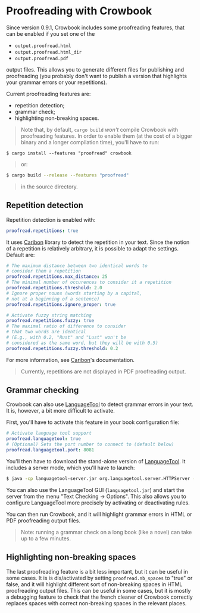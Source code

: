 Proofreading with Crowbook 
==========================

Since version 0.9.1, Crowbook includes some proofreading features,
that can be enabled if you set one of the

* `output.proofread.html`
* `output.proofread.html_dir`
* `output.proofread.pdf`

output files. This allows you to generate different files for
publishing and proofreading (you probably don't want to publish a
version that highlights your grammar errors or your repetitions).

Current proofreading features are:

* repetition detection;
* grammar check;
* highlighting non-breaking spaces.

> Note that, by default, `cargo build` *won't* compile Crowbook with
> proofreading features. In order to enable them (at the cost of a
> bigger binary and a longer compilation time), you'll have to run:

```
$ cargo install --features "proofread" crowbook
```

> or:

```bash
$ cargo build --release --features "proofread"
```

> in the source directory.


Repetition detection 
--------------------

Repetition detection is enabled with:

```yaml
proofread.repetitions: true
```

It uses [Caribon](https://github.com/lise-henry/caribon) library to
detect the repetition in your text. Since the notion of a repetition
is relatively arbitrary, it is possible to adapt the settings. Default
are:

```yaml
# The maximum distance between two identical words to
# consider them a repetition 
proofread.repetitions.max_distance: 25
# The minimal number of occurences to consider it a repetition
proofread.repetitions.threshold: 2.0
# Ignore proper nouns (words starting by a capital,
# not at a beginning of a sentence)
proofread.repetitions.ignore_proper: true

# Activate fuzzy string matching
proofread.repetitions.fuzzy: true
# The maximal ratio of difference to consider
# that two words are identical
# (E.g., with 0.2, "Rust" and "Lust" won't be
# considered as the same word, but they will be with 0.5)
proofread.repetitions.fuzzy.threshold: 0.2
```

For more information, see
[Caribon](https://github.com/lise-henry/caribon)'s documentation.


> Currently, repetitions are not displayed in PDF proofreading
> output.

Grammar checking
----------------

Crowbook can also use [LanguageTool](https://languagetool.org/) to
detect grammar errors in your text. It is, however, a bit more
difficult to activate. 

First, you'll have to activate this feature in your book configuration
file:

```yaml
# Activate language tool support
proofread.languagetool: true
# (Optional) Sets the port number to connect to (default below)
proofread.languagetool.port: 8081
```

You'll then have to download the stand-alone version of
[LanguageTool](https://languagetool.org/). It includes a server mode,
which you'll have to launch:

```bash
$ java -cp languagetool-server.jar org.languagetool.server.HTTPServer --port 8081
```

You can also use the LanguageTool GUI (`languagetool.jar`) and start
the server from the menu "Text Checking -> Options". This also allows
you to configure LanguageTool more precisely by activating or
deactivating rules.

You can then run Crowbook, and it will highlight grammar errors in
HTML or PDF proofreading output files.

> Note: running a grammar check on a long book (like a novel) can take
> up to a few minutes.


Highlighting non-breaking spaces 
--------------------------------

The last proofreading feature is a bit less important, but it can be
useful in some cases. It is is dis/activated by setting
`proofread.nb_spaces` to "true" or false, and it will highlight
different sort of non-breaking spaces in HTML proofreading output
files. This can be useful in some cases, but it is mostly a debugging
feature to check that the french cleaner of Crowbook correctly
replaces spaces with correct non-breaking spaces in the relevant places.


